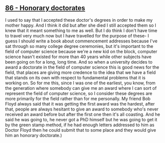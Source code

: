 ## [86 - Honorary doctorates](http://webofstories.com/play/17145)

I used to say that I accepted these doctor's degrees in order to make
my mother happy. And I think it did but after she died I still
accepted them so I knew that it meant something to me as well. But I
do think I don't have time to travel very much now but I have
travelled for the purpose of these- I guess I should write a book
about commencement addresses because I've sat through so many college
degree ceremonies, but it's important to the field of computer science
because we're a new kid on the block, computer science hasn't existed
for more than 40 years while other subjects have been going on for a
long, long time. And so when a university decides to award a doctorate
in the field of computer science this is good news for the field, that
places are giving more credence to the idea that we have a field that
stands on its own with respect to fundamental problems that it is
working on. So for me this, since I was one of the earliest, you know,
from the generation where somebody can give me an award where I can
sort of represent the field of computer science, so I consider these
degrees are more primarily for the field rather than for me
personally. My friend Bob Floyd always said that it was getting the
first award was the hardest, after that, people are always hesitant to
give an award to somebody who's never received an award before but
after the first one then it's all coasting. And he said he was going
to, he never got a PhD himself but he was going to get it by the green
stamp method, if he had enough letters addressed to him as Doctor
Floyd then he could submit that to some place and they would give him
an honorary doctorate.)


